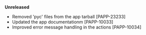 **Unreleased**
* Removed 'pyc' files from the app tarball [PAPP-23233]
* Updated the app documentationm [PAPP-10033]
* Improved error message handling in the actions [PAPP-10034]
